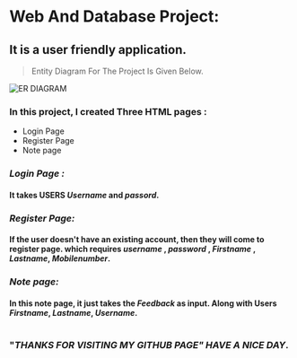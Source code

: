 
# **Web And Database Project:**
## It is a user friendly application.
> Entity Diagram For The Project Is Given Below.

![ER DIAGRAM](https://mylearning.suny.edu/content/enforced/28180-2022FA-NEW-CPS593-718/Screen%20Shot%202022-11-15%20at%2012.14.25%20PM.png?d2lSessionVal=8OAbFwSTtYtvJ2GV7QvQCkwhT&ou=28180)

### In this project, I created Three HTML pages :
 * Login Page
 * Register Page
 * Note page

### ***Login Page :***
#### It takes USERS ***Username*** and ***passord***.
### ***Register Page:***
#### If the user doesn't have an existing account, then they will come to register page. which requires ***username*** , ***password*** , ***Firstname*** , ***Lastname***, ***Mobilenumber***.
### ***Note page:***
#### In this note page, it just takes the ***Feedback*** as input. Along with Users ***Firstname***, ***Lastname***, ***Username***.

#
### "***THANKS FOR VISITING MY GITHUB PAGE" HAVE A NICE DAY***.
